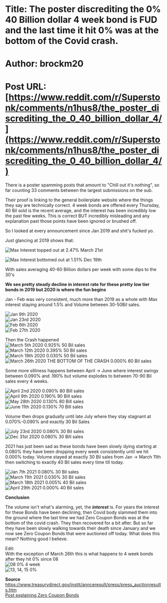 # Title: The poster discrediting the 0% 40 Billion dollar 4 week bond is FUD and the last time it hit 0% was at the bottom of the Covid crash.
# Author: brockm20
# Post URL: [https://www.reddit.com/r/Superstonk/comments/n1hus8/the_poster_discrediting_the_0_40_billion_dollar_4/](https://www.reddit.com/r/Superstonk/comments/n1hus8/the_poster_discrediting_the_0_40_billion_dollar_4/)


There is a poster spamming posts that amount to "Chill out it's nothing", so far counting 33 comments between the largest submissions on the sub. 

Their proof is linking to the general boilerplate website where the things they say are technically correct. 4 week bonds are offered every Thursday, 40 Bil sold is the recent average, and the interest has been incredibly low the past few weeks. This is correct BUT incredibly misleading and any explanation past those points have been ignored or brushed off. 

So I looked at every announcement since Jan 2019 and shit's fucked yo.

Just glancing at 2019 shows that:  

![Max Interest topped out at 2.47% March 21st](https://imgur.com/2ju2Bzp) 
 
![Max Interest bottomed out at 1.51% Dec 19th](https://imgur.com/veU807L)  

With sales averaging 40-60 Billion dollars per week with some dips to the 30's

**We see pretty steady decline in interest rate for these pretty low tier bonds in 2019 but 2020 is where the fun begins**

Jan - Feb was very consistent, much more than 2019 as a whole with Max interest staying around 1.5% and Volume between 30-50Bil sales.

![Jan 9th 2020](https://imgur.com/OUQvnP3)  
![Jan 23rd 2020](https://imgur.com/m18XB53)  
![Feb 6th 2020](https://imgur.com/aBGVsvr)  
![Feb 27th 2020](https://imgur.com/ppX9jba)  

Then the Crash happened  
![March 5th 2020 0.925% 50 Bil sales](https://imgur.com/iAh6TOj)  
![March 12th 2020 0.395% 50 Bil sales](https://imgur.com/ZIGOu8R)  
![March 19th 2020 0.030% 50 Bil sales](https://imgur.com/kbXYV3f)  
![March 26th 2020 THE BOTTOM OF THE CRASH **0.000%** 60 Bil sales](https://imgur.com/7wd68bU)

Some more silliness happens between April -> June where interest swings between 0.090% and .190% but volume explodes to between 70-90 Bil sales every 4 weeks. 
 
![April 2nd 2020 0.090% 80 Bill sales](https://imgur.com/fUuKm6n)  
![April 9th 2020 0.190% 90 Bill sales](https://imgur.com/iH3kawP)  
![May 28th 2020 0.130% 80 Bill sales](https://imgur.com/FhOyl5p)  
![June 11th 2020 0.130% 70 Bill sales](https://imgur.com/KRzjhbh)  

Volume then drops gradually until late July where they stay stagnant at 0.070%-0.090% and exactly 30 Bil Sales    

![July 23rd 2020 0.080% 30 Bil sales](https://imgur.com/NKx0ySV)  
![Dec 31st 2020 0.080% 30 Bill sales ](https://imgur.com/PjaKSo4)  

2021 has just been sad as these bonds have been slowly dying starting at 0.080% they have been dropping every week consistently until we hit 0.000% today. Volume stayed at exactly 30 Bil sales from Jan -> March 11th then switching to exactly 40 Bil sales every time till today.

![Jan 7th 2021 0.080% 30 Bil sales](https://imgur.com/So6FBFn)    
![March 11th 2021 0.030% 30 Bil sales](https://imgur.com/ZDs3O2K)  
![March 18th 2021 0.005% 40 Bil sales](https://imgur.com/4YV0j4w)  
![April 29th 2021 **0.000%** 40 Bil sales](https://imgur.com/YhdU86L)  

**Conclusion**  

The volume isn't what's alarming, yet, the ***interest*** is. For years the interest for these Bonds have been declining, then Covid body slammed them into the ground where the last time we had Zero Coupon Bonds was at the bottom of the covid crash. They then recovered for a bit after. But so far they have been slowly walking towards their death since January and we now see Zero Coupon Bonds that were auctioned off today. What does this mean? Nothing good I believe. 

Edit:   
With the exception of March 26th this is what happens to 4 week bonds after they hit 0% since 08  
![08 0% 4 week](https://imgur.com/cdbJIEV)    
![13, 14, 15 0%](https://imgur.com/fiokO0a)


**Source**
https://www.treasurydirect.gov/instit/annceresult/press/press_auctionresults.htm  
[Post explaining Zero Coupon Bonds](https://www.reddit.com/r/Superstonk/comments/n19kgr/zerocoupon_bonds/)